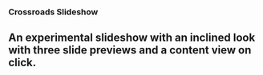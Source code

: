 ### Crossroads Slideshow

## An experimental slideshow with an inclined look with three slide previews and a content view on click.

